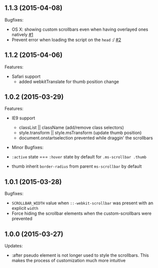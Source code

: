 ## 1.1.3 (2015-04-08)

Bugfixes:

- OS X: showing custom scrollbars even when having overlayed ones natively [#1](https://github.com/noeldelgado/gemini-scrollbar/issues/1)
- Prevent error when loading the script on the `head` :/ [#2](https://github.com/noeldelgado/gemini-scrollbar/issues/2)

## 1.1.2 (2015-04-06)

Features:

- Safari support
  - added webkitTranslate for thumb position change

## 1.0.2 (2015-03-29)

Features:

- IE9 support
  - classList || className (add/remove class selectors)
  - style.transform || style.msTransform (update thumb position)
  - document.onstartselection prevented while draggin' the scrollbars

- Minor Bugfixes:

- `:active` state === `:hover` state by default for `.ms-scrollbar .thumb`
- thumb inherit `border-radius` from parent `ms-scrollbar` by default


## 1.0.1 (2015-03-28)

Bugfixes:

- `SCROLLBAR_WIDTH` value when `::-webkit-scrollbar` was present with an explicit `width`
- Force hiding the scrollbar elements when the custom-scrollbars were prevented


## 1.0.0 (2015-03-27)

Updates:

- :after pseudo element is not longer used to style the scrollbars. This
  makes the process of customization much more intuitive